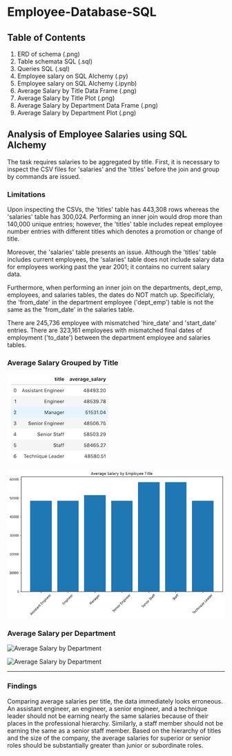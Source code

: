 # Employee-Database-SQL

## Table of Contents

1) ERD of schema (.png)
1) Table schemata SQL (.sql)
1) Queries SQL (.sql)
1) Employee salary on SQL Alchemy (.py)
1) Employee salary on SQL Alchemy (.ipynb)
1) Average Salary by Title Data Frame (.png)
1) Average Salary by Title Plot (.png)
2) Average Salary by Department Data Frame (.png)
3) Average Salary by Department Plot (.png)

## Analysis of Employee Salaries using SQL Alchemy

The task requires salaries to be aggregated by title. First, it is necessary to inspect the CSV files for 'salaries' and the 'titles' before the join and group by commands are issued. 

### Limitations
Upon inspecting the CSVs, the 'titles' table has 443,308 rows whereas the 'salaries' table has 300,024. Performing an inner join would drop more than 140,000 unique entries; however, the 'titles' table includes repeat employee number entries with different titles which denotes a promotion or change of title.

Moreover, the 'salaries' table presents an issue. Although the 'titles' table includes current employees, the 'salaries' table does not include salary data for employees working past the year 2001; it contains no current salary data.

Furthermore, when performing an inner join on the departments, dept_emp, employees, and salaries tables, the dates do NOT match up. Specificlaly, the 'from_date' in the department employee ('dept_emp') table is not the same as the 'from_date' in the salaries table.

There are 245,736 employee with mismatched 'hire_date' and 'start_date' entries. There are 323,161 employees with mismatched final dates of employment ('to_date') between the department employee and salaries tables.



### Average Salary Grouped by Title

![Average Salary by Title](Average_Salary_by_Title_DF.png)

![Average Salary by Title](Average_Salary_by_Employee_Title.png)


### Average Salary per Department
![Average Salary by Department](https://github.com/vitoperez117/Employee-Database-SQL/Employee_SQL/Average_Salary_by_Department_DF.png?raw=true)

![Average Salary by Department](https://github.com/vitoperez117/Employee-Database-SQL/Employee_SQL/Average_Salary_by_Department.png?raw=true)


--------------------------
### Findings
Comparing average salaries per title, the data immediately looks erroneous. An assistant engineer, an engineer, a senior engineer, and a technique leader should not be earning nearly the same salaries because of their places in the professional hierarchy. Similarly, a staff member should not be earning the same as a senior staff member. Based on the hierarchy of titles and the size of the company, the average salaries for superior or senior roles should be substantially greater than junior or subordinate roles.

